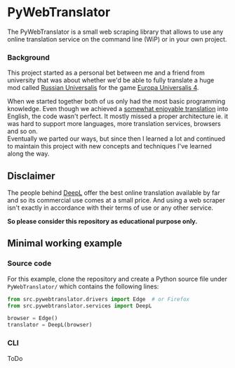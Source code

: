 # PyWebTranslator

The PyWebTranslator is a small web scraping library that allows to use any online translation service on the command
line (WiP) or in your own project.

### Background

This project started as a personal bet between me and a friend from university that was about whether we'd be able to
fully translate a huge mod called [Russian Universalis](https://steamcommunity.com/workshop/filedetails/?id=1862741477)
for the game [Europa Universalis 4](https://www.paradoxinteractive.com/games/europa-universalis-iv/about).

When we started together both of us only had the most basic programming knowledge. Even though we achieved a [somewhat
enjoyable translation](https://steamcommunity.com/sharedfiles/filedetails/?id=2101033804) into English, the code wasn't
perfect. It mostly missed a proper architecture ie. it was hard to support more languages, more translation services,
browsers and so on.  
Eventually we parted our ways, but since then I learned a lot and continued to maintain this project with new
concepts and techniques I've learned along the way.

## Disclaimer

The people behind [DeepL](https://www.deepl.com/translator) offer the best online translation available by far and so
its commercial use comes at a small price. And using a web scraper isn't exactly in accordance with their terms of use
or any other service.

**So please consider this repository as educational purpose only.**

## Minimal working example

### Source code

For this example, clone the repository and create a Python source file under `PyWebTranslator/` which contains the
following lines:

```python
from src.pywebtranslator.drivers import Edge  # or Firefox
from src.pywebtranslator.services import DeepL

browser = Edge()
translator = DeepL(browser)
```

### CLI

ToDo
